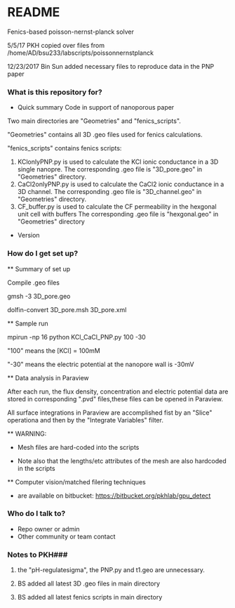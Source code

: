 # README #

Fenics-based poisson-nernst-planck solver


5/5/17
PKH copied over files from /home/AD/bsu233/labscripts/poissonnernstplanck

12/23/2017
Bin Sun added necessary files to reproduce data in the PNP paper

### What is this repository for? ###

* Quick summary
Code in support of nanoporous paper

Two main directories are "Geometries" and "fenics_scripts".

"Geometries" contains all 3D .geo files used for fenics calculations.

"fenics_scripts" contains fenics scripts:

  1) KClonlyPNP.py is used to calculate the KCl ionic conductance in a 3D single nanopre.
     The corresponding .geo file is "3D_pore.geo" in "Geometries" directory.
  2) CaCl2onlyPNP.py is used to calculate the CaCl2 ionic conductance in a 3D channel.
     The corresponding .geo file is "3D_channel.geo" in "Geometries" directory.
  3) CF_buffer.py is used to calculate the CF permeability in the hexgonal unit cell with buffers
     The corresponding .geo file is "hexgonal.geo" in "Geometries" directory
* Version

### How do I get set up? ###

** Summary of set up

Compile .geo files

gmsh -3 3D_pore.geo
 
dolfin-convert 3D_pore.msh 3D_pore.xml 

** Sample run 

mpirun -np 16 python KCl_CaCl_PNP.py 100 -30

"100" means the [KCl] = 100mM

"-30" means the electric potential at the nanopore wall is -30mV

** Data analysis in Paraview

After each run, the flux density, concentration and electric potential data are stored in corresponding ".pvd" files,these files can be opened in Paraview.

All surface integrations in Paraview are accomplished fist by an "Slice" operationa and then by the "Integrate Variables" filter.


** WARNING: 
* Mesh files are hard-coded into the scripts

* Note also that the lengths/etc attributes of the mesh are also hardcoded in the scripts

** Computer vision/matched filering techniques 
* are available on bitbucket: https://bitbucket.org/pkhlab/gpu_detect


### Who do I talk to? ###

* Repo owner or admin
* Other community or team contact


### Notes to PKH###
1) the "pH-regulatesigma", the PNP.py and t1.geo are unnecessary.

2) BS added all latest 3D .geo files in main directory

3) BS added all latest fenics scripts in main directory
